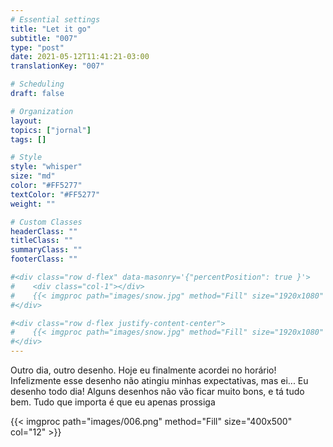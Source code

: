 ```yaml
---
# Essential settings
title: "Let it go"
subtitle: "007"
type: "post"
date: 2021-05-12T11:41:21-03:00
translationKey: "007"

# Scheduling
draft: false

# Organization
layout:
topics: ["jornal"]
tags: []

# Style
style: "whisper"
size: "md"
color: "#FF5277"
textColor: "#FF5277"
weight: ""

# Custom Classes
headerClass: ""
titleClass: ""
summaryClass: ""
footerClass: ""

#<div class="row d-flex" data-masonry='{"percentPosition": true }'>
#    <div class="col-1"></div>
#    {{< imgproc path="images/snow.jpg" method="Fill" size="1920x1080" col="8" >}}
#</div>

#<div class="row d-flex justify-content-center">
#    {{< imgproc path="images/snow.jpg" method="Fill" size="1920x1080" col="8" >}}
#</div>
---
```


Outro dia, outro desenho. Hoje eu finalmente acordei no horário! Infelizmente esse desenho não atingiu minhas expectativas, mas ei... Eu desenho todo dia! Alguns desenhos não vão ficar muito bons, e tá tudo bem. Tudo que importa é que eu apenas prossiga

<div class="row d-flex justify-content-center">
    {{< imgproc path="images/006.png" method="Fill" size="400x500" col="12" >}}
</div>
